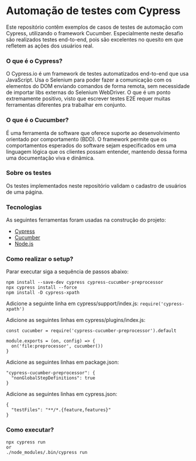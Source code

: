 # Automação de testes com Cypress

Este repositório contêm exemplos de casos de testes de automação com Cypress, utilizando o framework Cucumber. 
Especialmente neste desafio são realizados testes end-to-end, pois são excelentes no quesito em que refletem as ações dos usuários real. 

### O que é o Cypress?

O Cypress.io é um framework de testes automatizados end-to-end que usa JavaScript. Usa o Selenium para poder fazer a comunicação com os elementos do DOM enviando comandos de forma remota, sem necessidade de importar libs externas do Selenium WebDriver. O que é um ponto extremamente positivo, visto que escrever testes E2E requer muitas ferramentas diferentes pra trabalhar em conjunto.

### O que é o Cucumber?

É uma ferramenta de software que oferece suporte ao desenvolvimento orientado por comportamento (BDD). O framework permite que os comportamentos esperados do software sejam especificados em uma linguagem lógica que os clientes possam entender, mantendo dessa forma uma documentação viva e dinâmica. 

### Sobre os testes

Os testes  implementados neste repositório validam o cadastro de usuários de uma página. 

### Tecnologias

As seguintes ferramentas foram usadas na construção do projeto:

- [Cypress](https://www.cypress.io/)
- [Cucumber](https://cucumber.io/)
- [Node.js](https://nodejs.org/en/)

### Como realizar o setup?

Parar executar siga a sequência de passos abaixo:
```
npm install --save-dev cypress cypress-cucumber-preprocessor
npx cypress install --force
npm install -D cypress-xpath
```
Adicione a seguinte linha em cypress/support/index.js: 
```require('cypress-xpath')```

Adicione as seguintes linhas em cypress/plugins/index.js: 
```
const cucumber = require('cypress-cucumber-preprocessor').default

module.exports = (on, config) => {
  on('file:preprocessor', cucumber())
}
```

Adicione as seguintes linhas em package.json:
```
"cypress-cucumber-preprocessor": {
  "nonGlobalStepDefinitions": true
}
```
Adicione as seguintes linhas em cypress.json:
```
{
  "testFiles": "**/*.{feature,features}"
}
```

### Como executar?

```
npx cypress run
or
./node_modules/.bin/cypress run
```
